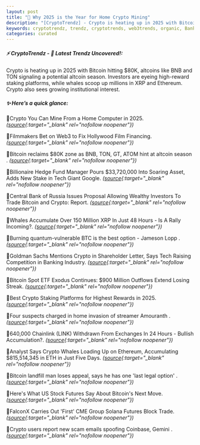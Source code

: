 ```yaml
---
layout: post
title: "🌅 Why 2025 is the Year for Home Crypto Mining"
description: "[CryptoTrendz] - Crypto is heating up in 2025 with Bitcoin hitting $80K, altcoins like BNB and TON signaling a potential altcoin season. Investors are eyeing high-reward staking platforms, while whales scoop up millions in XRP and Ethereum. Crypto also sees growing institutional interest."
keywords: cryptotrendz, trendz, cryptotrends, web3trends, organic, Banking, Web3, Crypto, Russia, ETH, Investors, Bitcoin, Chainlink, altcoin, BTC, XRP
categories: curated
---
```


##### ⚡ CryptoTrendz - 📌 *Latest Trendz Uncovered!:*

Crypto is heating up in 2025 with Bitcoin hitting $80K, altcoins like BNB and TON signaling a potential altcoin season. Investors are eyeing high-reward staking platforms, while whales scoop up millions in XRP and Ethereum. Crypto also sees growing institutional interest.

##### ✨ *Here’s a quick glance:*


🔹Crypto You Can Mine From a Home Computer in 2025. *([source](https://s.avyag.com/otgc){:target="_blank" rel="nofollow noopener"})*

🔹Filmmakers Bet on Web3 to Fix Hollywood Film Financing. *([source](https://s.avyag.com/yolf){:target="_blank" rel="nofollow noopener"})*

🔹Bitcoin reclaims $80K zone as BNB, TON, GT, ATOM hint at altcoin season . *([source](https://s.avyag.com/3p9n){:target="_blank" rel="nofollow noopener"})*

🔹Billionaire Hedge Fund Manager Pours $33,720,000 Into Soaring Asset, Adds New Stake in Tech Giant Google. *([source](https://s.avyag.com/zl8i){:target="_blank" rel="nofollow noopener"})*

🔹Central Bank of Russia Issues Proposal Allowing Wealthy Investors To Trade Bitcoin and Crypto: Report. *([source](https://s.avyag.com/7n56){:target="_blank" rel="nofollow noopener"})*

🔹Whales Accumulate Over 150 Million XRP In Just 48 Hours - Is A Rally Incoming?. *([source](https://s.avyag.com/6mvf){:target="_blank" rel="nofollow noopener"})*

🔹Burning quantum-vulnerable BTC is the best option - Jameson Lopp . *([source](https://s.avyag.com/fquq){:target="_blank" rel="nofollow noopener"})*

🔹Goldman Sachs Mentions Crypto in Shareholder Letter, Says Tech Raising Competition in Banking Industry. *([source](https://s.avyag.com/ofdq){:target="_blank" rel="nofollow noopener"})*

🔹Bitcoin Spot ETF Exodus Continues: $900 Million Outflows Extend Losing Streak. *([source](https://s.avyag.com/8bv5){:target="_blank" rel="nofollow noopener"})*

🔹Best Crypto Staking Platforms for Highest Rewards in 2025. *([source](https://s.avyag.com/ccc4){:target="_blank" rel="nofollow noopener"})*

🔹Four suspects charged in home invasion of streamer Amouranth . *([source](https://s.avyag.com/u9d3){:target="_blank" rel="nofollow noopener"})*

🔹640,000 Chainlink (LINK) Withdrawn From Exchanges In 24 Hours - Bullish Accumulation?. *([source](https://s.avyag.com/tqs7){:target="_blank" rel="nofollow noopener"})*

🔹Analyst Says Crypto Whales Loading Up on Ethereum, Accumulating $815,514,345 in ETH in Just Five Days. *([source](https://s.avyag.com/vkww){:target="_blank" rel="nofollow noopener"})*

🔹Bitcoin landfill man loses appeal, says he has one 'last legal option' . *([source](https://s.avyag.com/8wuc){:target="_blank" rel="nofollow noopener"})*

🔹Here's What US Stock Futures Say About Bitcoin's Next Move. *([source](https://s.avyag.com/okkj){:target="_blank" rel="nofollow noopener"})*

🔹FalconX Carries Out 'First' CME Group Solana Futures Block Trade. *([source](https://s.avyag.com/k3v7){:target="_blank" rel="nofollow noopener"})*

🔹Crypto users report new scam emails spoofing Coinbase, Gemini . *([source](https://s.avyag.com/znvr){:target="_blank" rel="nofollow noopener"})*
